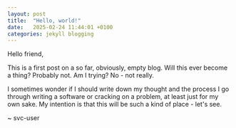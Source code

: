 ```yaml
---
layout: post
title:  "Hello, world!"
date:   2025-02-24 11:44:01 +0100
categories: jekyll blogging 
---
```

Hello friend,

This is a first post on a so far, obviously, empty blog. Will this ever become a thing? Probably not. Am I trying? No - not really.

I sometimes wonder if I should write down my thought and the process I go through writing a software or cracking on a problem, at least just for my own sake. My intention is that this will be such a kind of place - let's see.

~ svc-user

